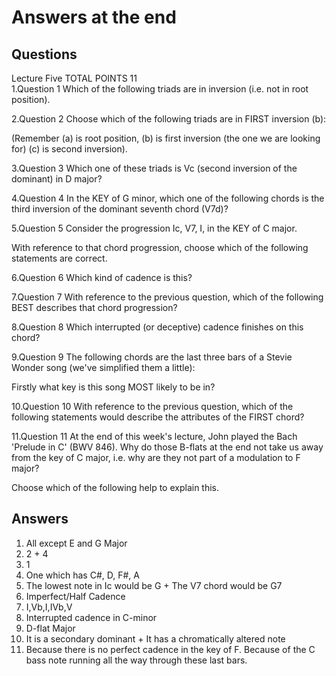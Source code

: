 # Answers at the end
## Questions
Lecture Five TOTAL POINTS 11  
1.Question 1
Which of the following triads are in inversion (i.e. not in root position).

2.Question 2
Choose which of the following triads are in FIRST inversion (b):


(Remember (a) is root position, (b) is first inversion (the one we are looking for) (c) is second inversion).

3.Question 3
Which one of these triads is Vc (second inversion of the dominant) in D major?

4.Question 4
In the KEY of G minor, which one of the following chords is the third inversion of the dominant seventh chord (V7d)?

5.Question 5
Consider the progression Ic, V7, I, in the KEY of C major.

With reference to that chord progression, choose which of the following statements are correct.

6.Question 6
Which kind of cadence is this?

7.Question 7
With reference to the previous question, which of the following BEST describes that chord progression?

8.Question 8
Which interrupted (or deceptive) cadence finishes on this chord?

9.Question 9
The following chords are the last three bars of a Stevie Wonder song (we've simplified them a little):


Firstly what key is this song MOST likely to be in?

10.Question 10
With reference to the previous question, which of the following statements would describe the attributes of the FIRST chord?

11.Question 11
At the end of this week's lecture, John played the Bach 'Prelude in C' (BWV 846). Why do those B-flats at the end not take us away from the key of C major, i.e. why are they not part of a modulation to F major?

Choose which of the following help to explain this.

## Answers

1.  All except E and G Major
2.  2 + 4
3.  1
4.  One which has C#, D, F#, A
5.  The lowest note in Ic would be G + The V7 chord would be G7
6.  Imperfect/Half Cadence
7.  I,Vb,I,IVb,V
8.  Interrupted cadence in C-minor
9.  D-flat Major
10. It is a secondary dominant + It has a chromatically altered note 
11. Because there is no perfect cadence in the key of F.
    Because of the C bass note running all the way through these last bars.

